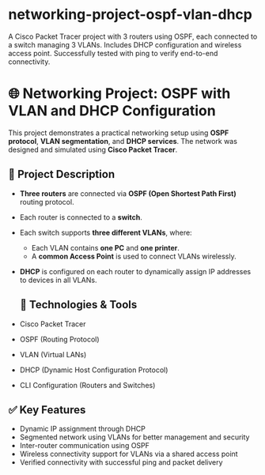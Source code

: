 # networking-project-ospf-vlan-dhcp
A Cisco Packet Tracer project with 3 routers using OSPF, each connected to a switch managing 3 VLANs. Includes DHCP configuration and wireless access point. Successfully tested with ping to verify end-to-end connectivity.
# 🌐 Networking Project: OSPF with VLAN and DHCP Configuration

This project demonstrates a practical networking setup using **OSPF protocol**, **VLAN segmentation**, and **DHCP services**. The network was designed and simulated using **Cisco Packet Tracer**.

## 📘 Project Description

- **Three routers** are connected via **OSPF (Open Shortest Path First)** routing protocol.
- Each router is connected to a **switch**.
- Each switch supports **three different VLANs**, where:
  - Each VLAN contains **one PC** and **one printer**.
  - A **common Access Point** is used to connect VLANs wirelessly.
- **DHCP** is configured on each router to dynamically assign IP addresses to devices in all VLANs.

  ## 🧰 Technologies & Tools

- Cisco Packet Tracer
- OSPF (Routing Protocol)
- VLAN (Virtual LANs)
- DHCP (Dynamic Host Configuration Protocol)
- CLI Configuration (Routers and Switches)

## ✅ Key Features

- Dynamic IP assignment through DHCP
- Segmented network using VLANs for better management and security
- Inter-router communication using OSPF
- Wireless connectivity support for VLANs via a shared access point
- Verified connectivity with successful ping and packet delivery
